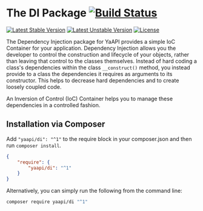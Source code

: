 # The DI Package [![Build Status](https://travis-ci.org/yaapi/di.png?branch=master)](https://travis-ci.org/yaapi/di)

[![Latest Stable Version](https://poser.pugx.org/yaapi/di/v/stable)](https://packagist.org/packages/yaapi/di)
[![Latest Unstable Version](https://poser.pugx.org/yaapi/di/v/unstable)](https://packagist.org/packages/yaapi/di)
[![License](https://poser.pugx.org/yaapi/di/license)](https://packagist.org/packages/yaapi/di)

The Dependency Injection package for YaAPI provides a simple IoC Container for your application.
Dependency Injection allows you the developer to control the construction and lifecycle of your objects,
rather than leaving that control to the classes themselves. Instead of hard coding a class's dependencies
within the class `__construct()` method, you instead provide to a class the dependencies it requires as
arguments to its constructor. This helps to decrease hard dependencies and to create loosely coupled code.

An Inversion of Control (IoC) Container helps you to manage these dependencies in a controlled fashion.


## Installation via Composer

Add `"yaapi/di": "^1"` to the require block in your composer.json and then run `composer install`.

```json
{
	"require": {
		"yaapi/di": "^1"
	}
}
```

Alternatively, you can simply run the following from the command line:

```sh
composer require yaapi/di "^1"
```
